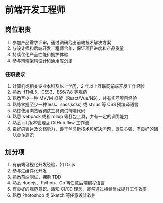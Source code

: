 # 前端开发工程师

## 岗位职责
1. 参加产品需求评审，通过调研给出前端技术解决方案
2. 与设计师和后端开发工程师合作，保证项目进度和产品质量
3. 持续优化产品性能和拥护体验
4. 参与前端架构设计和通用库沉淀

### 任职要求
1. 计算机或相关专业本科及以上学历，2 年以上互联网前端开发工作经验
2. 熟悉 HTML5、CSS3、ES6/7/8 等规范
3. 熟悉至少一种 MVVM 框架（React/Vue/NG），并有实际项目经验
4. 熟练掌握至少一种 less、sass(scss) 或 stylus 等 CSS 预编译语言
5. 熟练使用浏览器调试工具调试前端代码
6. 熟悉 webpack 或者 rollup 等打包工具，并有一定的调优能力
7. 熟悉 git 版本管理及 GitHub flow 工作流
8. 良好的表达及文档能力、善于学习新技术和解决问题，责任心强，有良好的团队合作意识

## 加分项
1. 有前端可视化开发经验，如 D3.js
1. 参与过组件化开发
2. 熟悉前端测试，拥抱 TDD
3. 熟悉 Nodejs、Python、Go 等任意后端编程语言
4. 有良好的规范意识，熟知 CI/CD 理念，能够通过持续集成提升工作效率
5. 熟悉 Photoshop 或 Sketch 等任意设计软件                                                           
